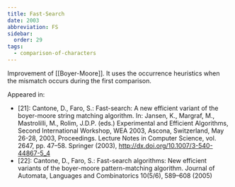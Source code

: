 ```yaml
---
title: Fast-Search
date: 2003
abbreviation: FS
sidebar:
  order: 29
tags:
  - comparison-of-characters
---
```


Improvement of [[Boyer-Moore]]. It uses the occurrence heuristics when the mismatch occurs during the first comparison.

Appeared in:

- [21]: Cantone, D., Faro, S.: Fast-search: A new efficient variant of the boyer-moore string matching algorithm. In: Jansen, K., Margraf, M., Mastrolilli, M., Rolim, J.D.P. (eds.) Experimental and Efficient Algorithms, Second International Workshop, WEA 2003, Ascona, Switzerland, May 26-28, 2003, Proceedings. Lecture Notes in Computer Science, vol. 2647, pp. 47–58. Springer (2003), http://dx.doi.org/10.1007/3-540-44867-5_4
- [22]: Cantone, D., Faro, S.: Fast-search algorithms: New efficient variants of the boyer-moore pattern-matching algorithm. Journal of Automata, Languages and Combinatorics 10(5/6), 589–608 (2005)
